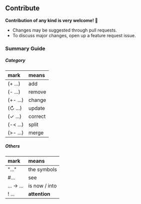 ## Contribute

**Contribution of any kind is very welcome! 💙**

* Changes may be suggested through pull requests.
* To discuss major changes, open up a feature request issue.

### Summary Guide
##### Category
| mark      | means   |
| :-------  | :------ |
| (+ ...)   | add     |
| (- ...)   | remove  |
| (+- ...)  | change  |
| (↻ ...)   | update  |
| (✓ ...)   | correct |
| (-< ...)  | split   |
| (>- ...)  | merge   |

##### Others
| mark        | means         |
| :---------- | :------------ |
| "..."       | the symbols   |
| #...        | see           |
| ... → ...   | is now / into |
| ! ...       | **attention** |
